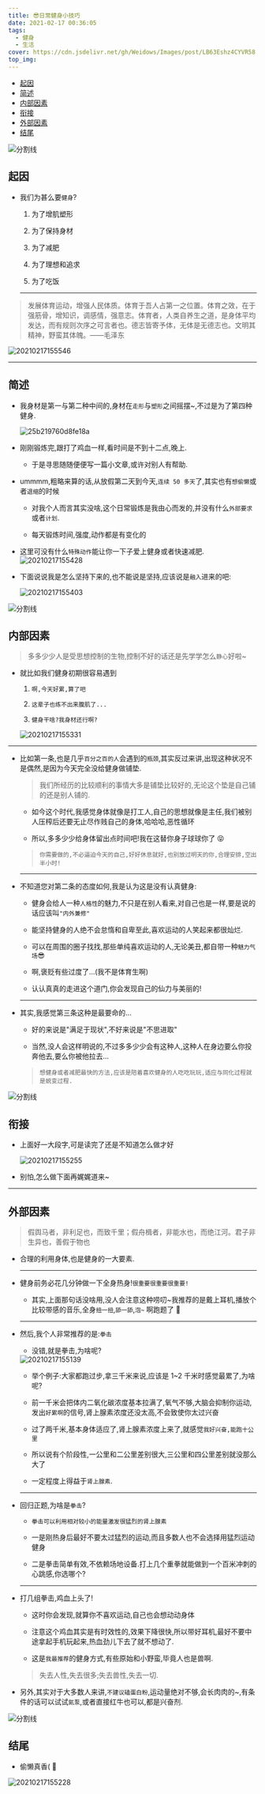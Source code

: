 ```yaml
---
title: 😎日常健身小技巧
date: 2021-02-17 00:36:05
tags:
  - 健身
  - 生活
cover: https://cdn.jsdelivr.net/gh/Weidows/Images/post/LB63Eshz4CYVR58.png
top_img:
---
```


<!--
 * @?: *********************************************************************
 * @Author: Weidows
 * @LastEditors: Weidows
 * @LastEditTime: 2021-02-17 16:55:58
 * @FilePath: \Weidowsd:\Game\Github\Blog-private\source\_posts\life\健身.md
 * @Description:
 * @!: *********************************************************************
-->

- [起因](#起因)
- [简述](#简述)
- [内部因素](#内部因素)
- [衔接](#衔接)
- [外部因素](#外部因素)
- [结尾](#结尾)

<a>![分割线](https://cdn.jsdelivr.net/gh/Weidows/Images/img/divider.png)</a>

## 起因

- 我们为甚么要`健身`?

  1. 为了增肌塑形

  2. 为了保持身材

  3. 为了减肥

  4. 为了理想和追求

  5. 为了吃饭

  ***

> 发展体育运动，增强人民体质。体育于吾人占第一之位置。体育之效，在于强筋骨，增知识，调感情，强意志。体育者，人类自养生之道，是身体平均发达，而有规则次序之可言者也。德志皆寄予体，无体是无德志也。文明其精神，野蛮其体魄。——毛泽东

<img src="https://cdn.jsdelivr.net/gh/Weidows/Images/post/20210217155546.png" alt="20210217155546" />

---

## 简述

- 我身材是第一与第二种中间的,身材在`走形`与`塑形`之间摇摆~,不过是为了第四种健身.

  <img src="https://cdn.jsdelivr.net/gh/Weidows/Images/post/25b219760d8fe18a.gif" alt="25b219760d8fe18a" />

- 刚刚锻炼完,跟打了鸡血一样,看时间是不到十二点,晚上.

  - 于是寻思随随便便写一篇小文章,或许对别人有帮助.

- ummmm,粗略来算的话,从放假第二天到今天,`连续 50 多天`了,其实也有`想偷懒`或者`退缩`的时候

  - 对我个人而言其实没啥,这个日常锻炼是我由心而发的,并没有什么`外部要求`或者`计划`.

  - 每天锻炼时间,强度,动作都是有变化的

- 这里可没有什么`特殊动作`能让你一下子爱上健身或者快速减肥.
  <img src="https://cdn.jsdelivr.net/gh/Weidows/Images/post/20210217155428.png" alt="20210217155428" />

- 下面说说我是怎么坚持下来的,也不能说是坚持,应该说是`融入`进来的吧:

  <img src="https://cdn.jsdelivr.net/gh/Weidows/Images/post/20210217155403.png" alt="20210217155403" />

<a>![分割线](https://cdn.jsdelivr.net/gh/Weidows/Images/img/divider.png)</a>

## 内部因素

> 多多少少人是受思想控制的生物,控制不好的话还是先学学怎么`静心`好啦~

- 就比如我们健身初期很容易遇到

  1. `啊,今天好累,算了吧`

  2. `这辈子也练不出来腹肌了...`

  3. `健身干啥?我身材还行啊?`

  <img src="https://cdn.jsdelivr.net/gh/Weidows/Images/post/20210217155331.png" alt="20210217155331" />

---

- 比如第一条,也是几乎`百分之百的人`会遇到的`瓶颈`,其实反过来讲,出现这种状况不是偶然,是因为今天完全没给健身做铺垫.

  > 我们所经历的比较顺利的事情大多是铺垫比较好的,无论这个垫是自己铺的还是别人铺的.

  - 如今这个时代,我感觉身体就像是打工人,自己的思想就像是主任,我们被别人压榨后还要无止尽作贱自己的身体,哈哈哈,恶性循环

  - 所以,多多少少给身体留出点时间吧!我在这替你身子球球你了 😝

  > `你需要做的,不必逼迫今天的自己,好好休息就好,也别放过明天的你,合理安排,空出半小时!`

  ***

- 不知道您对第二条的态度如何,我是认为这是没有认真健身:

  - 健身会给人一种`人格性`的魅力,不只是在别人看来,对自己也是一样,要是说的话应该叫`"内外兼修"`

  - 能坚持健身的人绝不会怠惰和自卑至此,喜欢运动的人笑起来都很灿烂.

  - 可以在周围的圈子找找,那些单纯喜欢运动的人,无论美丑,都自带一种`魅力气场`😎

  - 啊,褒贬有些过度了...(我不是体育生啊)

  - 认认真真的走进这个道门,你会发现自己的仙力与美丽的!

  ***

- 其实,我感觉第三条这种是最要命的...

  - 好的来说是"满足于现状",不好来说是"不思进取"

  - 当然,没人会这样明说的,不过多多少少会有这种人,这种人在身边要么你投奔他去,要么你被他拉去...

  > `想健身或者减肥最快的方法,应该是陪着喜欢健身的人吃吃玩玩,适应与同化过程就是蜕变过程.`

<a>![分割线](https://cdn.jsdelivr.net/gh/Weidows/Images/img/divider.png)</a>

## 衔接

- 上面好一大段字,可是读完了还是不知道怎么做才好

  <img src="https://cdn.jsdelivr.net/gh/Weidows/Images/post/20210217155255.png" alt="20210217155255" />

- 别怕,怎么做下面再娓娓道来~

---

## 外部因素

> 假舆马者，非利足也，而致千里；假舟楫者，非能水也，而绝江河。君子非生异也，善假于物也

- 合理的利用身体,也是健身的一大要素.

  ***

- 健身前务必花几分钟做一下全身热身!`很重要很重要很重要!`

  - 其实,上面那句话没啥用,没人会注意这种唠叨~我推荐的是戴上耳机,播放个比较带感的音乐,全身`扭一扭`,`舔一舔`,`泡~` 啊跑题了 🤣

  ***

- 然后,我个人非常推荐的是:`拳击`

  - 没错,就是拳击,为啥呢?

  <img src="https://cdn.jsdelivr.net/gh/Weidows/Images/post/20210217155139.png" alt="20210217155139" />

  - 举个例子:大家都跑过步,拿三千米来说,应该是 1~2 千米时感觉最累了,为啥呢?

  - 前一千米会把体内二氧化碳浓度基本拉满了,氧气不够,大脑会抑制你运动,发出`好累啊`的信号,肾上腺素浓度还没太高,不会致使你太过兴奋

  - 过了两千米,基本身体适应了,肾上腺素浓度上来了,就感觉`我好兴奋,能跑十公里`

  - 所以说有个阶段性,一公里和二公里差别很大,三公里和四公里差别就没那么大了

  - 一定程度上得益于`肾上腺素`.

  ***

- 回归正题,为啥是`拳击`?

  - `拳击可以利用相对较小的能量激发很猛烈的肾上腺素`

  - 一是刚热身后最好不要太过猛烈的运动,而且多数人也不会选择用猛烈运动健身

  - 二是拳击简单有效,不依赖场地设备.打上几个重拳就能做到一个百米冲刺的心跳感,你选哪个?

  ***

- 打几组拳击,鸡血上头了!

  - 这时你会发现,就算你不喜欢运动,自己也会想动动身体

  - 注意这个鸡血其实是有时效性的,效果下降很快,所以带好耳机,最好不要中途拿起手机玩起来,热血劲儿下去了就不想动了.

  - 这是`我最推荐`的健身方式,有些原始和小野蛮,毕竟人也是兽啊.

  > 失去人性,失去很多;失去兽性,失去一切.

- 另外,其实对于大多数人来讲,`不建议磕蛋白粉`,运动量绝对不够,会长肉肉的~,有条件的话可以试试`氮泵`,或者直接红牛也可以,都是兴奋剂.

<a>![分割线](https://cdn.jsdelivr.net/gh/Weidows/Images/img/divider.png)</a>

## 结尾

- 偷懒真香( 🤣

<img src="https://cdn.jsdelivr.net/gh/Weidows/Images/post/20210217155228.png" alt="20210217155228" />
